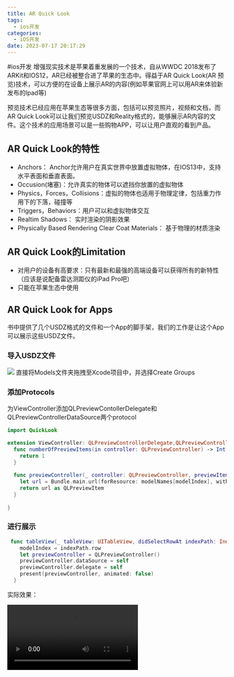 ```yaml
---
title: AR Quick Look
tags:
  - ios开发
categories:
  - iOS开发
date: 2023-07-17 20:17:29
---
```

#ios开发
增强现实技术是苹果着重发展的一个技术，自从WWDC 2018发布了ARKit和IOS12，AR已经被整合进了苹果的生态中。得益于AR Quick Look(AR 预览)技术，可以方便的在设备上展示AR的内容(例如苹果官网上可以用AR来体验新发布的Ipad等)

预览技术已经应用在苹果生态等很多方面，包括可以预览照片，视频和文档，而AR Quick Look可以让我们预览USDZ和Reality格式的，能够展示AR内容的文件。这个技术的应用场景可以是一些购物APP，可以让用户直观的看到产品。

## AR Quick Look的特性
+ Anchors： Anchor允许用户在真实世界中放置虚拟物体，在IOS13中，支持水平表面和垂直表面。
+ Occusion(堵塞)：允许真实的物体可以遮挡你放置的虚拟物体
+ Physics，Forces，Collisions：虚拟的物体也适用于物理定律，包括重力作用下的下落，碰撞等
+ Triggers，Behaviors：用户可以和虚拟物体交互
+ Realtim Shadows： 实时渲染的阴影效果
+ Physically Based Rendering Clear Coat Materials： 基于物理的材质渲染

## AR Quick Look的Limitation
+ 对用户的设备有高要求：只有最新和最强的高端设备可以获得所有的新特性（应该是说配备雷达测距仪的iPad Pro吧）
+ 只能在苹果生态中使用


## AR Quick Look for Apps
书中提供了几个USDZ格式的文件和一个App的脚手架，我们的工作是让这个App可以展示这些USDZ文件。
### 导入USDZ文件
![](img/87FC37A1-D94E-45E9-BA7C-085FF2E4B95D.png
)
直接将Models文件夹拖拽至Xcode项目中，并选择Create Groups

### 添加Protocols
为ViewController添加QLPreviewContollerDelegate和QLPreviewControllerDataSource两个protocol

``` swift
import QuickLook

extension ViewController: QLPreviewControllerDelegate,QLPreviewControllerDataSource {
  func numberOfPreviewItems(in controller: QLPreviewController) -> Int {
    return 1
  }
  
  func previewController(_ controller: QLPreviewController, previewItemAt index: Int) -> QLPreviewItem {
    let url = Bundle.main.url(forResource: modelNames[modelIndex], withExtension: "usdz")!
    return url as QLPreviewItem
  }
  
}
```

### 进行展示
``` swift
 func tableView(_ tableView: UITableView, didSelectRowAt indexPath: IndexPath) {
    modelIndex = indexPath.row
    let previewController = QLPreviewController()
    previewController.dataSource = self
    previewController.delegate = self
    present(previewController, animated: false)
  }
```

实际效果：

![](img/D6DAC27C36DB83F30FC9B54E7AB4AD2C.mp4
)



